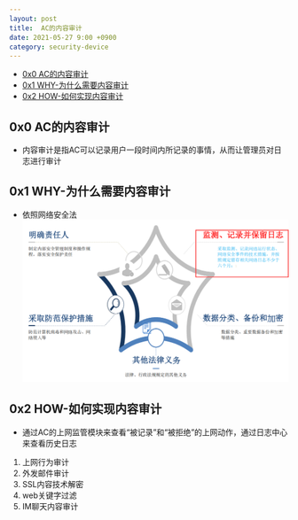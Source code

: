 ```yaml
---
layout: post
title:  AC的内容审计
date: 2021-05-27 9:00 +0900
category: security-device
---
```

<!-- TOC -->

- [0x0 AC的内容审计](#0x0-ac的内容审计)
- [0x1 WHY-为什么需要内容审计](#0x1-why-为什么需要内容审计)
- [0x2 HOW-如何实现内容审计](#0x2-how-如何实现内容审计)

<!-- /TOC -->
## 0x0 AC的内容审计

- 内容审计是指AC可以记录用户一段时间内所记录的事情，从而让管理员对日志进行审计

## 0x1 WHY-为什么需要内容审计

- 依照网络安全法
![](/images/20210527-1.png)

## 0x2 HOW-如何实现内容审计

- 通过AC的上网监管模块来查看“被记录”和“被拒绝”的上网动作，通过日志中心来查看历史日志

1. 上网行为审计
2. 外发邮件审计
3. SSL内容技术解密
4. web关键字过滤
5. IM聊天内容审计
